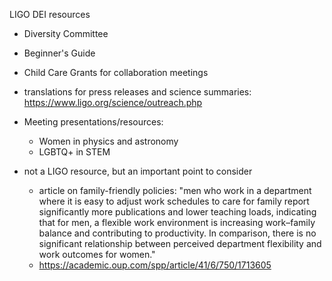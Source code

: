 LIGO DEI resources

* Diversity Committee
* Beginner's Guide
* Child Care Grants for collaboration meetings
* translations for press releases and science summaries: https://www.ligo.org/science/outreach.php

* Meeting presentations/resources:
  * Women in physics and astronomy
  * LGBTQ+ in STEM
  
* not a LIGO resource, but an important point to consider
  * article on family-friendly policies: "men who work in a department where it is easy to adjust work schedules to care for family report significantly more publications and lower teaching loads, indicating that for men, a flexible work environment is increasing work–family balance and contributing to productivity. In comparison, there is no significant relationship between perceived department flexibility and work outcomes for women." 
  * https://academic.oup.com/spp/article/41/6/750/1713605

